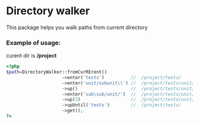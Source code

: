     
# Directory walker

This package helps you walk paths from current directory

### Example of usage:

curent dir is **/project**

```php
<?php
$path=DirectoryWalker::fromCurRErent()
                     ->enter('tests')          //  /project/tests/
                     ->enter('unit/subunit\\') //  /project/tests/unit/subunit/
                     ->up()                    //  /project/tests/unit/
                     ->enter('sub\sub/unit/')  //  /project/tests/unit/sub/sub/unit/
                     ->up(2)                   //  /project/tests/unit/sub/
                     ->upUntil('tests')        //  /project/tests/
                     ->get();
?>
```